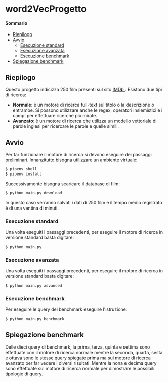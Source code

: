 # word2VecProgetto
####  Sommario
- [ Riepilogo ](#riepilogo)
- [ Avvio ](#avvio)
  - [ Esecuzione standard ](#esecuzione-standard)
  - [ Esecuzione avanzata ](#esecuzione-avanzata)
  - [ Esecuzione benchmark ](#esecuzione-benchmark)
- [ Spiegazione benchmark ](#spiegazione-benchmark)

## Riepilogo
Questo progetto indicizza 250 film presenti sul sito [ IMDb ](https://www.imdb.com/).
Esistono due tipi di ricerca:
* **Normale**: è un motore di ricerca full-text sul titolo o la descrizione o entrambe. Si possono utilizzare anche le regex, operatori insiemistici e i campi per effettuare ricerche più mirate.
* **Avanzato**: è un motore di ricerca che utilizza un modello vettoriale di parole inglesi per ricercare le parole e quelle simili.

## Avvio
Per far funzionare il motore di ricerca si devono eseguire dei passaggi preliminari.
Innanzitutto bisogna utilizzare un ambiente virtuale:
```bash
$ pipenv shell
$ pipenv install
```
Successivamente bisogna scaricare il database di film:
```bash
$ python main.py download
```
In questo caso verranno salvati i dati di 250 film e il tempo medio registrato è di una ventina di minuti.

### Esecuzione standard
Una volta eseguiti i passaggi precedenti, per eseguire il motore di ricerca in versione standard basta digitare:
```bash
$ python main.py
```

### Esecuzione avanzata
Una volta eseguiti i passaggi precedenti, per eseguire il motore di ricerca in versione standard basta digitare:
```bash
$ python main.py advanced
```

###  Esecuzione benchmark
Per eseguire le query del benchmark eseguire l'istruzione:

```bash
$ python main.py benchmark
```

## Spiegazione benchmark
Delle dieci query di benchmark, la prima, terza, quinta e settima sono effettuate con il motore di ricerca normale mentre la seconda, quarta, sesta e ottava sono le stesse query spiegate prima ma sul motore di ricerca avanzato per far vedere i diversi risultati.
Mentre la nona e decima query sono effettuate sul motore di ricerca normale per dimostrare le possibili tipologie di query.